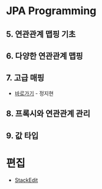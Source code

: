 # JPA Programming

## 5. 연관관계 맵핑 기초

## 6. 다양한 연관관계 맵핑

## 7. 고급 매핑
* [바로가기](https://github.com/tatarobo/JPA/blob/master/JPA/7.advancedMapping.md) - 정지현

## 8. 프록시와 연관관계 관리

## 9. 값 타입

# 편집
* [StackEdit](http://stackedit.io)
<!--stackedit_data:
eyJoaXN0b3J5IjpbLTE2MzU1NjM2NzMsLTY1NzYzNzUxNl19
-->